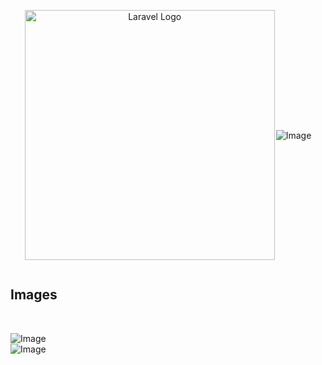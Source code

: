 <div style="display: flex; gap: 2px; justify-content: center; align-items: center;">
    <p align="center">
        <a href="https://laravel.com" target="_blank">
            <img src="https://raw.githubusercontent.com/laravel/art/master/logo-lockup/5%20SVG/2%20CMYK/1%20Full%20Color/laravel-logolockup-cmyk-red.svg" width="400" alt="Laravel Logo">
        </a>
    </p>
    <img src="https://github.com/user-attachments/assets/92eeff5e-63da-4936-8c39-cbdc0fd005c0" alt="Image">
</div>

    
## Images 
<br>

![Image](https://github.com/user-attachments/assets/d7cccf70-a885-46e8-9688-e23cc15f5e0f)
<br>
![Image](https://github.com/user-attachments/assets/6619f792-56d1-45ea-b865-0fcc1c7a42e6)

